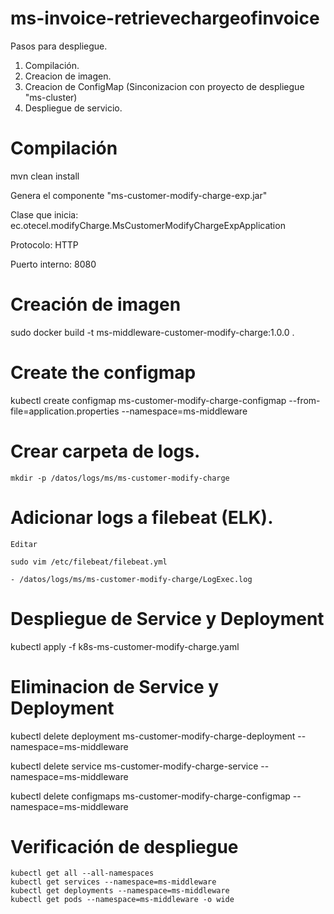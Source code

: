 # ms-invoice-retrievechargeofinvoice

Pasos para despliegue.

1. Compilación.
2. Creacion de imagen.
3. Creacion de ConfigMap (Sinconizacion con proyecto de despliegue "ms-cluster)
4. Despliegue de servicio.

# Compilación

mvn clean install

Genera el componente "ms-customer-modify-charge-exp.jar"

Clase que inicia: ec.otecel.modifyCharge.MsCustomerModifyChargeExpApplication

Protocolo: HTTP

Puerto interno: 8080

# Creación de imagen

sudo docker build -t ms-middleware-customer-modify-charge:1.0.0 .

# Create the configmap

kubectl create configmap ms-customer-modify-charge-configmap --from-file=application.properties --namespace=ms-middleware

# Crear carpeta de logs.

	mkdir -p /datos/logs/ms/ms-customer-modify-charge

# Adicionar logs a filebeat (ELK).

	Editar 
	
	sudo vim /etc/filebeat/filebeat.yml
	
	- /datos/logs/ms/ms-customer-modify-charge/LogExec.log
	

# Despliegue de Service y Deployment


kubectl apply -f k8s-ms-customer-modify-charge.yaml


# Eliminacion de Service y Deployment

kubectl delete deployment ms-customer-modify-charge-deployment --namespace=ms-middleware

kubectl delete service ms-customer-modify-charge-service --namespace=ms-middleware

kubectl delete configmaps ms-customer-modify-charge-configmap --namespace=ms-middleware

# Verificación de despliegue

	kubectl get all --all-namespaces
	kubectl get services --namespace=ms-middleware
	kubectl get deployments --namespace=ms-middleware
	kubectl get pods --namespace=ms-middleware -o wide
